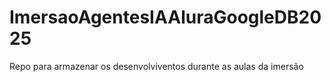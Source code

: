 # ImersaoAgentesIAAluraGoogleDB2025
Repo para armazenar os desenvolviventos durante as aulas da imersão
